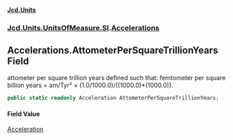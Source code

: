#### [Jcd.Units](index.md 'index')

### [Jcd.Units.UnitsOfMeasure.SI](Jcd.Units.UnitsOfMeasure.SI.md 'Jcd.Units.UnitsOfMeasure.SI').[Accelerations](Accelerations.md 'Jcd.Units.UnitsOfMeasure.SI.Accelerations')

## Accelerations.AttometerPerSquareTrillionYears Field

attometer per square trillion years defined such that: femtometer per square billion years = am/Tyr² ×
(1.0/1000.0)/((1000.0)*(1000.0)).

```csharp
public static readonly Acceleration AttometerPerSquareTrillionYears;
```

#### Field Value

[Acceleration](Acceleration.md 'Jcd.Units.UnitTypes.Acceleration')